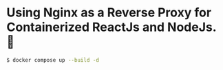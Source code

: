 <h1>Using Nginx as a Reverse Proxy for Containerized ReactJs and NodeJs. 🚀</h1>

``` bash
$ docker compose up --build -d
```
